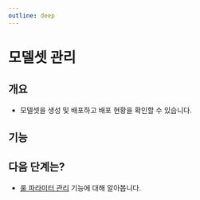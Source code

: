 ```yaml
---
outline: deep
---
```


# 모델셋 관리

## 개요
- 모델셋을 생성 및 배포하고 배포 현황을 확인할 수 있습니다.

## 기능


## 다음 단계는?
- [룰 파라미터 관리](./external-manage-rule-parameter) 기능에 대해 알아봅니다.
